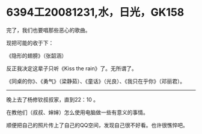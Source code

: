 # 6394工20081231,水，日光，GK158

完了，我们也要唱那些恶心的歌曲。

现把可能的收于下：

《隐形的翅膀》（张韶涵）

反正我决定这辈子只听《Kiss the rain》了。无所谓了。

《同桌的你》、《勇气》（梁静茹）、《童话》（光良）、《我只在乎你》（邓丽君）。

----

晚上去了杨修钦叔叔家，直到22：10 。

在教他们（叔叔、婶婶）怎么使用电脑做一些有意义的事情。

顺便把自己的照片传上了自己的QQ空间，发现自己很不好看。也许很憔悴吧。
